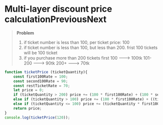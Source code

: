 # **Multi-layer discount price calculationPreviousNext**

> **Problem**
> 
> 1. if ticket number is less than 100, per ticket price: 100
> 2. if ticket number is less than 100, but less than 200. frist 100 tickets will be 100 ticket
> 3. if you purchase more than 200 tickets
> first 100 ---> 100tk
> 101-200 ---> 90tk
> 200+ ---> 70tk

```jsx
function ticketPrice (ticketQuantity){
    const first100Rate = 100;
    const second100Rate = 90;
    const restTicketRate = 70;
    let price = 0;
    if (ticketQuantity > 200) price += (100 * first100Rate) + (100 * second100Rate) +((ticketQuantity-200) * restTicketRate);
    else if (ticketQuantity > 100) price += (100 * first100Rate) + ((ticketQuantity -100) * second100Rate);
    else if (ticketQuantity <= 100) price += (ticketQuantity * first100Rate);
    return price;
}
console.log(ticketPrice(120));
```